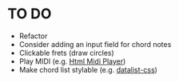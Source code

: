 # TO DO

- Refactor
- Consider adding an input field for chord notes
- Clickable frets (draw circles)
- Play MIDI (e.g. [Html Midi Player](https://github.com/cifkao/html-midi-player))
- Make chord list stylable (e.g. [datalist-css](https://www.npmjs.com/package/datalist-css?activeTab=readme))
